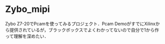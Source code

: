 # Zybo_mipi
 
Zybo Z7-20でPcamを使ってみるプロジェクト．Pcam DemoがすでにXilinxから提供されているが，ブラックボックスでよくわかってないので自分で1から作って理解を深めたい．
